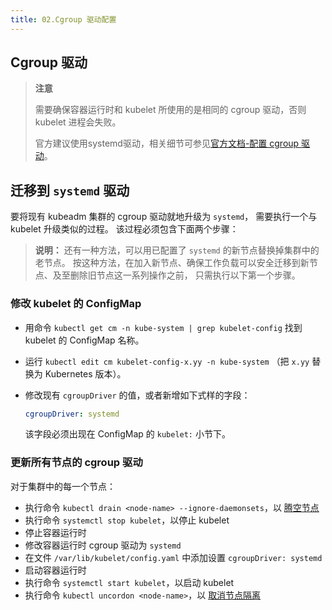 ```yaml
---
title: 02.Cgroup 驱动配置
---
```



## Cgroup 驱动

>**注意**
>
>需要确保容器运行时和 kubelet 所使用的是相同的 cgroup 驱动，否则 kubelet 进程会失败。
>
>官方建议使用systemd驱动，相关细节可参见[官方文档-配置 cgroup 驱动](https://kubernetes.io/zh/docs/tasks/administer-cluster/kubeadm/configure-cgroup-driver/)。




## 迁移到 `systemd` 驱动

要将现有 kubeadm 集群的 cgroup 驱动就地升级为 `systemd`， 需要执行一个与 kubelet 升级类似的过程。 该过程必须包含下面两个步骤：

> **说明：** 还有一种方法，可以用已配置了 `systemd` 的新节点替换掉集群中的老节点。 按这种方法，在加入新节点、确保工作负载可以安全迁移到新节点、及至删除旧节点这一系列操作之前， 只需执行以下第一个步骤。

### 修改 kubelet 的 ConfigMap

- 用命令 `kubectl get cm -n kube-system | grep kubelet-config` 找到 kubelet 的 ConfigMap 名称。

- 运行 `kubectl edit cm kubelet-config-x.yy -n kube-system` （把 `x.yy` 替换为 Kubernetes 版本）。

- 修改现有 `cgroupDriver` 的值，或者新增如下式样的字段：

  ```yaml
  cgroupDriver: systemd
  ```

  该字段必须出现在 ConfigMap 的 `kubelet:` 小节下。

### 更新所有节点的 cgroup 驱动

对于集群中的每一个节点：

- 执行命令 `kubectl drain <node-name> --ignore-daemonsets`，以 [腾空节点](https://kubernetes.io/zh/docs/tasks/administer-cluster/safely-drain-node)
- 执行命令 `systemctl stop kubelet`，以停止 kubelet
- 停止容器运行时
- 修改容器运行时 cgroup 驱动为 `systemd`
- 在文件 `/var/lib/kubelet/config.yaml` 中添加设置 `cgroupDriver: systemd`
- 启动容器运行时
- 执行命令 `systemctl start kubelet`，以启动 kubelet
- 执行命令 `kubectl uncordon <node-name>`，以 [取消节点隔离](https://kubernetes.io/zh/docs/tasks/administer-cluster/safely-drain-node)

